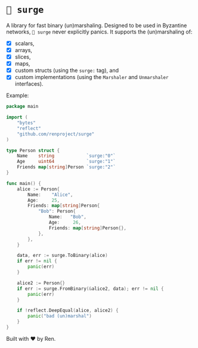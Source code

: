 # `🔌 surge`

A library for fast binary (un)marshaling. Designed to be used in Byzantine networks, `🔌 surge` never explicitly panics. It supports the (un)marshaling of:

- [x] scalars,
- [x] arrays,
- [x] slices,
- [x] maps,
- [x] custom structs (using the `surge:` tag), and
- [x] custom implementations (using the `Marshaler` and `Unmarshaler` interfaces).

Example:

```go
package main

import (
    "bytes"
    "reflect"
    "github.com/renproject/surge"
)

type Person struct {
    Name    string            `surge:"0"`
    Age     uint64            `surge:"1"`
    Friends map[string]Person `surge:"2"`
}

func main() {
    alice := Person{
        Name:    "Alice",
        Age:     25,
        Friends: map[string]Person{
            "Bob": Person{
                Name:   "Bob",
                Age:     26,
                Friends: map[string]Person{},
            },
        },
    }

    data, err := surge.ToBinary(alice)
    if err != nil {
        panic(err)
    }

    alice2 := Person{}
    if err := surge.FromBinary(&alice2, data); err != nil {
        panic(err)
    }

    if !reflect.DeepEqual(alice, alice2) {
        panic("bad (un)marshal")
    }
}
```

Built with ❤ by Ren. 